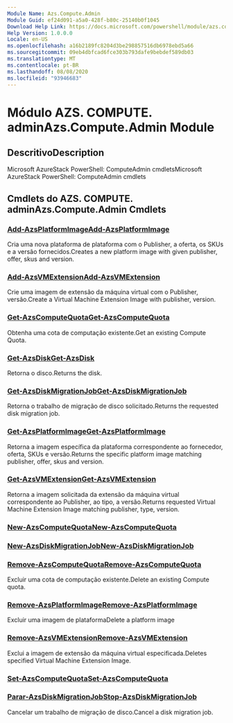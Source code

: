 ```yaml
---
Module Name: Azs.Compute.Admin
Module Guid: ef24d091-a5a0-428f-b80c-25140b0f1045
Download Help Link: https://docs.microsoft.com/powershell/module/azs.compute.admin
Help Version: 1.0.0.0
Locale: en-US
ms.openlocfilehash: a16b2189fc8204d3be298857516db6978ebd5a66
ms.sourcegitcommit: 09eb4dbfcad6fce303b793dafe9bebdef589db03
ms.translationtype: MT
ms.contentlocale: pt-BR
ms.lasthandoff: 08/08/2020
ms.locfileid: "93946683"
---
```

# <span data-ttu-id="636d9-101">Módulo AZS. COMPUTE. admin</span><span class="sxs-lookup"><span data-stu-id="636d9-101">Azs.Compute.Admin Module</span></span>
## <span data-ttu-id="636d9-102">Descritivo</span><span class="sxs-lookup"><span data-stu-id="636d9-102">Description</span></span>
<span data-ttu-id="636d9-103">Microsoft AzureStack PowerShell: ComputeAdmin cmdlets</span><span class="sxs-lookup"><span data-stu-id="636d9-103">Microsoft AzureStack PowerShell: ComputeAdmin cmdlets</span></span>

## <span data-ttu-id="636d9-104">Cmdlets do AZS. COMPUTE. admin</span><span class="sxs-lookup"><span data-stu-id="636d9-104">Azs.Compute.Admin Cmdlets</span></span>
### [<span data-ttu-id="636d9-105">Add-AzsPlatformImage</span><span class="sxs-lookup"><span data-stu-id="636d9-105">Add-AzsPlatformImage</span></span>](Add-AzsPlatformImage.md)
<span data-ttu-id="636d9-106">Cria uma nova plataforma de plataforma com o Publisher, a oferta, os SKUs e a versão fornecidos.</span><span class="sxs-lookup"><span data-stu-id="636d9-106">Creates a new platform image with given publisher, offer, skus and version.</span></span>

### [<span data-ttu-id="636d9-107">Add-AzsVMExtension</span><span class="sxs-lookup"><span data-stu-id="636d9-107">Add-AzsVMExtension</span></span>](Add-AzsVMExtension.md)
<span data-ttu-id="636d9-108">Crie uma imagem de extensão da máquina virtual com o Publisher, versão.</span><span class="sxs-lookup"><span data-stu-id="636d9-108">Create a Virtual Machine Extension Image with publisher, version.</span></span>

### [<span data-ttu-id="636d9-109">Get-AzsComputeQuota</span><span class="sxs-lookup"><span data-stu-id="636d9-109">Get-AzsComputeQuota</span></span>](Get-AzsComputeQuota.md)
<span data-ttu-id="636d9-110">Obtenha uma cota de computação existente.</span><span class="sxs-lookup"><span data-stu-id="636d9-110">Get an existing Compute Quota.</span></span>

### [<span data-ttu-id="636d9-111">Get-AzsDisk</span><span class="sxs-lookup"><span data-stu-id="636d9-111">Get-AzsDisk</span></span>](Get-AzsDisk.md)
<span data-ttu-id="636d9-112">Retorna o disco.</span><span class="sxs-lookup"><span data-stu-id="636d9-112">Returns the disk.</span></span>

### [<span data-ttu-id="636d9-113">Get-AzsDiskMigrationJob</span><span class="sxs-lookup"><span data-stu-id="636d9-113">Get-AzsDiskMigrationJob</span></span>](Get-AzsDiskMigrationJob.md)
<span data-ttu-id="636d9-114">Retorna o trabalho de migração de disco solicitado.</span><span class="sxs-lookup"><span data-stu-id="636d9-114">Returns the requested disk migration job.</span></span>

### [<span data-ttu-id="636d9-115">Get-AzsPlatformImage</span><span class="sxs-lookup"><span data-stu-id="636d9-115">Get-AzsPlatformImage</span></span>](Get-AzsPlatformImage.md)
<span data-ttu-id="636d9-116">Retorna a imagem específica da plataforma correspondente ao fornecedor, oferta, SKUs e versão.</span><span class="sxs-lookup"><span data-stu-id="636d9-116">Returns the specific platform image matching publisher, offer, skus and version.</span></span>

### [<span data-ttu-id="636d9-117">Get-AzsVMExtension</span><span class="sxs-lookup"><span data-stu-id="636d9-117">Get-AzsVMExtension</span></span>](Get-AzsVMExtension.md)
<span data-ttu-id="636d9-118">Retorna a imagem solicitada da extensão da máquina virtual correspondente ao Publisher, ao tipo, a versão.</span><span class="sxs-lookup"><span data-stu-id="636d9-118">Returns requested Virtual Machine Extension Image matching publisher, type, version.</span></span>

### [<span data-ttu-id="636d9-119">New-AzsComputeQuota</span><span class="sxs-lookup"><span data-stu-id="636d9-119">New-AzsComputeQuota</span></span>](New-AzsComputeQuota.md)


### [<span data-ttu-id="636d9-120">New-AzsDiskMigrationJob</span><span class="sxs-lookup"><span data-stu-id="636d9-120">New-AzsDiskMigrationJob</span></span>](New-AzsDiskMigrationJob.md)


### [<span data-ttu-id="636d9-121">Remove-AzsComputeQuota</span><span class="sxs-lookup"><span data-stu-id="636d9-121">Remove-AzsComputeQuota</span></span>](Remove-AzsComputeQuota.md)
<span data-ttu-id="636d9-122">Excluir uma cota de computação existente.</span><span class="sxs-lookup"><span data-stu-id="636d9-122">Delete an existing Compute quota.</span></span>

### [<span data-ttu-id="636d9-123">Remove-AzsPlatformImage</span><span class="sxs-lookup"><span data-stu-id="636d9-123">Remove-AzsPlatformImage</span></span>](Remove-AzsPlatformImage.md)
<span data-ttu-id="636d9-124">Excluir uma imagem de plataforma</span><span class="sxs-lookup"><span data-stu-id="636d9-124">Delete a platform image</span></span>

### [<span data-ttu-id="636d9-125">Remove-AzsVMExtension</span><span class="sxs-lookup"><span data-stu-id="636d9-125">Remove-AzsVMExtension</span></span>](Remove-AzsVMExtension.md)
<span data-ttu-id="636d9-126">Exclui a imagem de extensão da máquina virtual especificada.</span><span class="sxs-lookup"><span data-stu-id="636d9-126">Deletes specified Virtual Machine Extension Image.</span></span>

### [<span data-ttu-id="636d9-127">Set-AzsComputeQuota</span><span class="sxs-lookup"><span data-stu-id="636d9-127">Set-AzsComputeQuota</span></span>](Set-AzsComputeQuota.md)


### [<span data-ttu-id="636d9-128">Parar-AzsDiskMigrationJob</span><span class="sxs-lookup"><span data-stu-id="636d9-128">Stop-AzsDiskMigrationJob</span></span>](Stop-AzsDiskMigrationJob.md)
<span data-ttu-id="636d9-129">Cancelar um trabalho de migração de disco.</span><span class="sxs-lookup"><span data-stu-id="636d9-129">Cancel a disk migration job.</span></span>

